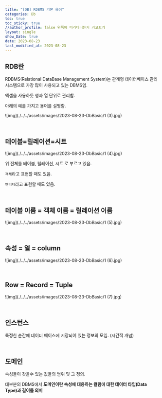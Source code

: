 ```yaml
---
title: "[DB] RDBMS 기본 용어"
categories: Db
toc: true
toc_sticky: true
//author_profile: false 왼쪽에 따라다니는거 키고끄기
layout: single
show_Date: true
date: 2023-08-23
last_modified_at: 2023-08-23
---
```


## RDB란

RDBMS(Relational DataBase Management System)는 관계형 데이터베이스 관리 시스템으로 가장 많이 사용되고 있는 DBMS임.

엑셀을 사용하듯 행과 열 단위로 관리함.

아래의 예를 가지고 용어를 설명함.

![img](./../../assets/images/2023-08-23-DbBasic/1 (3).jpg)

<br>





## 테이블=릴레이션=시트

![img](./../../assets/images/2023-08-23-DbBasic/1 (4).jpg)

위 전체를 테이블, 릴레이션, 시트 로 부르고 있음.

`객체`라고 표현할 때도 있음.

`엔티티`라고 표현할 때도 있음.

<br>





## 테이블 이름 = 객체 이름 = 릴레이션 이름

![img](./../../assets/images/2023-08-23-DbBasic/1 (5).jpg)

<br>





## 속성 = 열 = column

![img](./../../assets/images/2023-08-23-DbBasic/1 (6).jpg)

<br>





## Row = Record = Tuple

![img](./../../assets/images/2023-08-23-DbBasic/1 (7).jpg)

<br>





## 인스턴스

 특정한 순간에 데이터 베이스에 저장되어 있는 정보의 모임. (시간적 개념)

<br>





## 도메인

속성들이 갖을수 있는 값들의 범위 및 그 정의.

대부분의 DBMS에서 **도메인이란 속성에 대응하는 컬럼에 대한 데이터 타입(Data Type)과 길이를 의미**
